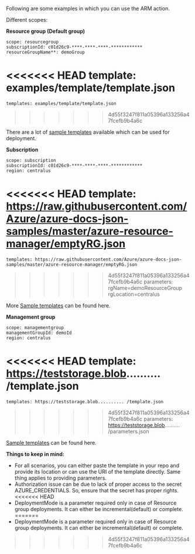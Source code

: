 Following are some examples in which you can use the ARM action. 


Different scopes: 
 
**Resource group (Default group)**

    scope: resourcegroup 
    subscriptionId: c01d26c9-****-****-****-************ 
    resourceGroupName**: demoGroup 
<<<<<<< HEAD
    template: examples/template/template.json
=======
    templates: examples/template/template.json
>>>>>>> 4d55f3247f811a05396a133256a47fcefb9b4a6c


There are a lot of [sample templates](https://github.com/Azure/azure-quickstart-templates) available which can be used for deployment.  

**Subscription**
 
    scope: subscription 
    subscriptionId: c01d26c9-****-****-****-************ 
    region: centralus 
<<<<<<< HEAD
    template: https://raw.githubusercontent.com/Azure/azure-docs-json-samples/master/azure-resource-manager/emptyRG.json
=======
    templates: https://raw.githubusercontent.com/Azure/azure-docs-json-samples/master/azure-resource-manager/emptyRG.json
>>>>>>> 4d55f3247f811a05396a133256a47fcefb9b4a6c
    parameters: rgName=demoResourceGroup rgLocation=centralus

More [Sample templates](https://github.com/Azure/azure-quickstart-templates/tree/master/subscription-deployments) can be found here. 

**Management group**

    scope: managementgroup 
    managementGroupId: demoId 
    region: centralus 
<<<<<<< HEAD
    template: https://teststorage.blob.......... /template.json
=======
    templates: https://teststorage.blob.......... /template.json
>>>>>>> 4d55f3247f811a05396a133256a47fcefb9b4a6c
    parameters: https://teststorage.blob.......... /parameters.json

[Sample templates](https://github.com/Azure/azure-quickstart-templates/tree/master/managementgroup-deployments) can be found here.

**Things to keep in mind:** 

*   For all scenarios, you can either paste the template in your repo and provide its location or can use the URI of the template directly. Same thing applies to providing parameters.
*   Authorization issue can be due to lack of proper access to the secret AZURE_CREDENTIALS. So, ensure that the secret has proper rights.
<<<<<<< HEAD
*   DeploymentMode is a parameter required only in case of Resource group deployments. It can either be incremental(default) or complete.
=======
*   DeploymentMode is a parameter required only in case of Resource group deployments. It can either be incremental(default) or complete.
>>>>>>> 4d55f3247f811a05396a133256a47fcefb9b4a6c
